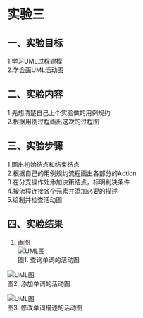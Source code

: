 # 实验三

## 一、实验目标

1.学习UML过程建模  
2.学会画UML活动图

## 二、实验内容

1.先想清楚自己上个实验做的用例规约  
2.根据用例过程画出这次的过程图  

## 三、实验步骤  

1.画出初始结点和结束结点  
2.根据自己的用例规约流程画出各部分的Action  
3.在分支操作处添加决策结点，标明判决条件  
4.按流程连接各个元素并添加必要的描述  
5.绘制并检查活动图


## 四、实验结果

1. 画图  
![UML图](https://raw.githubusercontent.com/zxc9711/uml-modeling-2020/master/students/1714080902128/lab3_ActivityDiagram1.jpg)  
图1. 查询单词的活动图  
  
![UML图](https://raw.githubusercontent.com/zxc9711/uml-modeling-2020/master/students/1714080902128/lab3_ActivityDiagram2.jpg)  
图2. 添加单词的活动图  

![UML图](https://raw.githubusercontent.com/zxc9711/uml-modeling-2020/master/students/1714080902128/lab3_ActivityDiagram3.jpg)  
图3. 修改单词描述的活动图  
